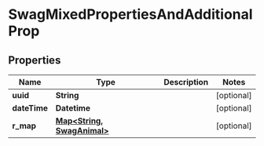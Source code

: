 
# SwagMixedPropertiesAndAdditionalProp

## Properties
Name | Type | Description | Notes
------------ | ------------- | ------------- | -------------
**uuid** | **String** |  |  [optional]
**dateTime** | **Datetime** |  |  [optional]
**r_map** | [**Map&lt;String, SwagAnimal&gt;**](SwagAnimal.md) |  |  [optional]



